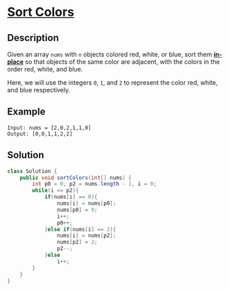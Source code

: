 # [Sort Colors](https://leetcode.com/problems/sort-colors/)

## Description

Given an array `nums` with `n` objects colored red, white, or blue, sort them **[in-place](https://en.wikipedia.org/wiki/In-place_algorithm)** so that objects of the same color are adjacent, with the colors in the order red, white, and blue.

Here, we will use the integers `0`, `1`, and `2` to represent the color red, white, and blue respectively.

## Example

```
Input: nums = [2,0,2,1,1,0]
Output: [0,0,1,1,2,2]
```

## Solution

```java
class Solution {
    public void sortColors(int[] nums) {
        int p0 = 0, p2 = nums.length - 1, i = 0;
        while(i <= p2){
            if(nums[i] == 0){
                nums[i] = nums[p0];
                nums[p0] = 0;
                i++;
                p0++;
            }else if(nums[i] == 2){
                nums[i] = nums[p2];
                nums[p2] = 2;
                p2--;
            }else
                i++;
        }
    }
}
```


